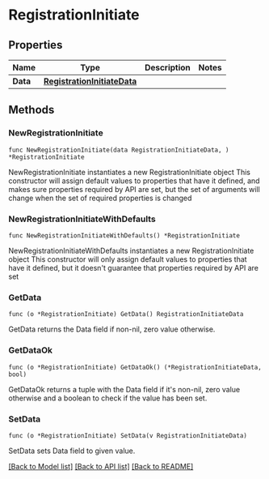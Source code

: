 # RegistrationInitiate

## Properties

Name | Type | Description | Notes
------------ | ------------- | ------------- | -------------
**Data** | [**RegistrationInitiateData**](RegistrationInitiateData.md) |  | 

## Methods

### NewRegistrationInitiate

`func NewRegistrationInitiate(data RegistrationInitiateData, ) *RegistrationInitiate`

NewRegistrationInitiate instantiates a new RegistrationInitiate object
This constructor will assign default values to properties that have it defined,
and makes sure properties required by API are set, but the set of arguments
will change when the set of required properties is changed

### NewRegistrationInitiateWithDefaults

`func NewRegistrationInitiateWithDefaults() *RegistrationInitiate`

NewRegistrationInitiateWithDefaults instantiates a new RegistrationInitiate object
This constructor will only assign default values to properties that have it defined,
but it doesn't guarantee that properties required by API are set

### GetData

`func (o *RegistrationInitiate) GetData() RegistrationInitiateData`

GetData returns the Data field if non-nil, zero value otherwise.

### GetDataOk

`func (o *RegistrationInitiate) GetDataOk() (*RegistrationInitiateData, bool)`

GetDataOk returns a tuple with the Data field if it's non-nil, zero value otherwise
and a boolean to check if the value has been set.

### SetData

`func (o *RegistrationInitiate) SetData(v RegistrationInitiateData)`

SetData sets Data field to given value.



[[Back to Model list]](../README.md#documentation-for-models) [[Back to API list]](../README.md#documentation-for-api-endpoints) [[Back to README]](../README.md)


